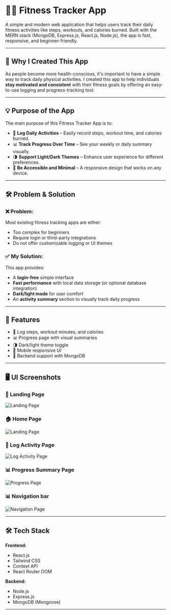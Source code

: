 # 🏃‍♀️ Fitness Tracker App

A simple and modern web application that helps users track their daily fitness activities like steps, workouts, and calories burned. Built with the MERN stack (MongoDB, Express.js, React.js, Node.js), the app is fast, responsive, and beginner-friendly.

---

## 🎯 Why I Created This App

As people become more health-conscious, it's important to have a simple way to track daily physical activities. I created this app to help individuals **stay motivated and consistent** with their fitness goals by offering an easy-to-use logging and progress-tracking tool.

---

## 💡 Purpose of the App

The main purpose of this Fitness Tracker App is to:

- 📅 **Log Daily Activities** – Easily record steps, workout time, and calories burned.
- 📊 **Track Progress Over Time** – See your weekly or daily summary visually.
- 🌗 **Support Light/Dark Themes** – Enhance user experience for different preferences.
- 📱 **Be Accessible and Minimal** – A responsive design that works on any device.

---

## 🛠️ Problem & Solution

### ❌ Problem:
Most existing fitness tracking apps are either:
- Too complex for beginners
- Require login or third-party integrations
- Do not offer customizable logging or UI themes

### ✅ My Solution:
This app provides:
- A **login-free** simple interface
- **Fast performance** with local data storage (or optional database integration)
- **Dark/light mode** for user comfort
- An **activity summary** section to visually track daily progress

---

## 🚀 Features

- 📝 Log steps, workout minutes, and calories
- 📊 Progress page with visual summaries
- 🌗 Dark/light theme toggle
- 📱 Mobile responsive UI
- 💾 Backend support with MongoDB

---
## 🖥️ UI Screenshots

### 📍 Landing Page
![Landing Page](./Client/src/assets/landing-page.png)

### 🏠 Home Page
![Landing Page](./Client/src/assets/Home-page.png)

### 📝 Log Activity Page
![Log Activity Page](./Client/src/assets/log-activity.png)

### 📊 Progress Summary Page
![Progress Page](./Client/src/assets/progress-page.png)

### 📊 Navigation bar
![Navigation Page](./Client/src/assets/navigation-bar.png)

---

## 🛠️ Tech Stack

**Frontend:**
- React.js
- Tailwind CSS
- Context API
- React Router DOM

**Backend:**
- Node.js
- Express.js
- MongoDB (Mongoose)

---

